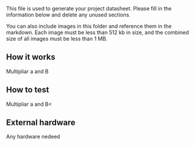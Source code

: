 This file is used to generate your project datasheet. Please fill in the information below and delete any unused
sections.

You can also include images in this folder and reference them in the markdown. Each image must be less than
512 kb in size, and the combined size of all images must be less than 1 MB.


## How it works

Multipliar a and B

## How to test

Multipliar a and B<

## External hardware

Any hardware nedeed
